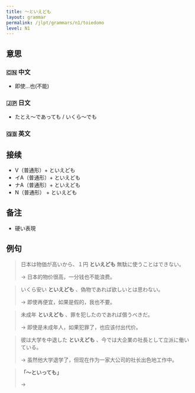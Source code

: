 ```yaml
---
title: 〜といえども
layout: grammar
permalink: /jlpt/grammars/n1/toiedomo
level: N1
---
```


## 意思

### 🇨🇳 中文

- 即使…也(不能)

### 🇯🇵 日文

- たとえ〜であっても / いくら〜でも

### 🇬🇧 英文


## 接续

- V（普通形）+ といえども
- イA（普通形）+ といえども
- ナA（普通形）+ といえども
- N（普通形） + といえども

## 备注

- 硬い表現

## 例句

> 日本は物価が高いから、１円 **といえども** 無駄に使うことはできない。
>
> → 日本的物价很高，一分钱也不能浪费。

> いくら安い **といえども** 、偽物であれば欲しいとは思わない。
>
> → 即使再便宜，如果是假的，我也不要。

> 未成年 **といえども** 、罪を犯したのであれば償うべきだ。
>
> → 即使是未成年人，如果犯罪了，也应该付出代价。

> 彼は大学を中退した **といえども** 、今では大企業の社長として立派に働いている。
>
> → 虽然他大学退学了，但现在作为一家大公司的社长出色地工作中。

> **「〜といっても」**
>
> → 

